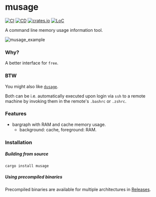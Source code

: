 # musage

[![CI](https://github.com/mihaigalos/musage/actions/workflows/ci.yaml/badge.svg)](https://github.com/mihaigalos/musage/actions/workflows/ci.yaml)
[![CD](https://github.com/mihaigalos/musage/actions/workflows/cd.yaml/badge.svg)](https://github.com/mihaigalos/musage/actions/workflows/cd.yaml)
[![crates.io](https://img.shields.io/crates/d/musage.svg)](https://crates.io/crates/musage)
[![LoC](https://tokei.rs/b1/github/mihaigalos/musage)](https://github.com/mihaigalos/musage)

A command line memory usage information tool.

![musage_example](screenshots/musage_example.png)


### Why?

A better interface for `free`.

### BTW

You might also like [`dusage`](https://github.com/mihaigalos/dusage).

Both can be i.e. automatically executed upon login via `ssh` to a remote machine by invoking them in the remote's `.bashrc` or `.zshrc`.

### Features

* bargraph with RAM and cache memory usage.
    * background: cache, foreground: RAM.

### Installation

##### Building from source

```bash
cargo install musage
```

##### Using precompiled binaries

Precompiled binaries are available for multiple architectures in [Releases](https://github.com/mihaigalos/musage/releases).

